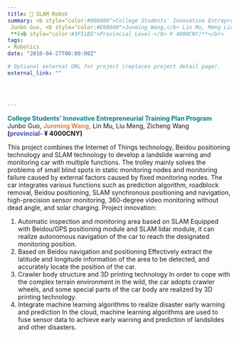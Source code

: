 ```yaml
---
title: 🤖 SLAM Robot
summary: <b style="color:#008080">College Students' Innovative Entrepreneurial Training Plan Program</b></br> 
 Junbo Guo, <b style="color:#E08040">Junming Wang,</b> Lin Mu, Meng Liu, Zicheng Wang  </br>
 **(<b style="color:#3F51B5">Provincial Level-</b> ¥ 4000CNY)**</br>
tags:
- Robotics
date: "2016-04-27T00:00:00Z"

# Optional external URL for project (replaces project detail page).
external_link: ""




---
```

 <b style="color:#008080">College Students' Innovative Entrepreneurial Training Plan Program</b></br> 
 Junbo Guo, <b style="color:#E08040">Junming Wang,</b> Lin Mu, Liu Meng, Zicheng Wang  </br>
 **(<b style="color:#3F51B5">provincial-</b> ¥ 4000CNY)**</br>
 
This project combines the Internet of Things technology, Beidou positioning technology and SLAM technology to develop a landslide warning and monitoring car with multiple functions. The trolley mainly solves the problems of small blind spots in static monitoring nodes and monitoring failure caused by external factors caused by fixed monitoring nodes. The car integrates various functions such as prediction algorithm, roadblock removal, Beidou positioning, SLAM synchronous positioning and navigation, high-precision sensor monitoring, 360-degree video monitoring without dead angle, and solar charging.
Project innovation:
1. Automatic inspection and monitoring area based on SLAM
Equipped with Beidou/GPS positioning module and SLAM lidar module, it can realize autonomous navigation of the car to reach the designated monitoring position.
2. Based on Beidou navigation and positioning
Effectively extract the latitude and longitude information of the area to be detected, and accurately locate the position of the car.
3. Crawler body structure and 3D printing technology
In order to cope with the complex terrain environment in the wild, the car adopts crawler wheels, and some special parts of the car body are realized by 3D printing technology.
4. Integrate machine learning algorithms to realize disaster early warning and prediction
In the cloud, machine learning algorithms are used to fuse sensor data to achieve early warning and prediction of landslides and other disasters.
